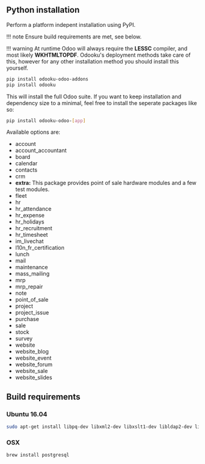 ## Python installation

Perform a platform indepent installation using PyPI.

!!! note
    Ensure build requirements are met, see below.

!!! warning
    At runtime Odoo will always require the **LESSC** compiler, 
    and most likely **WKHTMLTOPDF**. Odooku's deployment methods
    take care of this, however for any other installation method
    you should install this yourself.

``` bash
pip install odooku-odoo-addons
pip install odooku
```

This will install the full Odoo suite. If you want to keep installation and dependency size to a minimal,
feel free to install the seperate packages like so:

``` bash
pip install odooku-odoo-[app]
```

Available options are:

 - account
 - account_accountant
 - board
 - calendar
 - contacts
 - crm
 - **extra:** This package provides point of sale hardware modules and a few test modules.
 - fleet 
 - hr 
 - hr_attendance 
 - hr_expense
 - hr_holidays
 - hr_recruitment
 - hr_timesheet
 - im_livechat
 - l10n_fr_certification
 - lunch
 - mail
 - maintenance
 - mass_mailing
 - mrp
 - mrp_repair
 - note
 - point_of_sale
 - project
 - project_issue
 - purchase
 - sale
 - stock
 - survey
 - website
 - website_blog
 - website_event
 - website_forum
 - website_sale
 - website_slides


## Build requirements

### Ubuntu 16.04

``` bash
sudo apt-get install libpq-dev libxml2-dev libxslt1-dev libldap2-dev libsasl2-dev libssl-dev
```

### OSX

``` bash
brew install postgresql
```